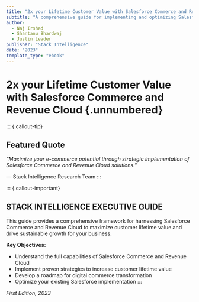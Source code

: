 ```yaml
---
title: "2x your Lifetime Customer Value with Salesforce Commerce and Revenue Cloud"
subtitle: "A comprehensive guide for implementing and optimizing Salesforce Commerce Cloud"
author: 
  - Naj Irshad
  - Shantanu Bhardwaj
  - Justin Leader
publisher: "Stack Intelligence"
date: "2023"
template_type: "ebook"
---
```


# 2x your Lifetime Customer Value with Salesforce Commerce and Revenue Cloud {.unnumbered}

::: {.callout-tip}
## Featured Quote

*"Maximize your e-commerce potential through strategic implementation of Salesforce Commerce and Revenue Cloud solutions."*

— Stack Intelligence Research Team
:::

::: {.callout-important}
## STACK INTELLIGENCE EXECUTIVE GUIDE

This guide provides a comprehensive framework for harnessing Salesforce Commerce and Revenue Cloud to maximize customer lifetime value and drive sustainable growth for your business.

**Key Objectives:**
- Understand the full capabilities of Salesforce Commerce and Revenue Cloud
- Implement proven strategies to increase customer lifetime value
- Develop a roadmap for digital commerce transformation
- Optimize your existing Salesforce implementation
:::

*First Edition, 2023*